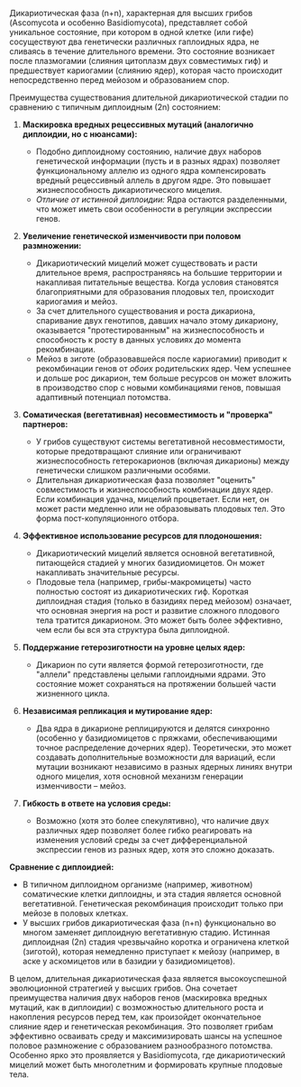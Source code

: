 Дикариотическая фаза (n+n), характерная для высших грибов (Ascomycota и особенно Basidiomycota), представляет собой уникальное состояние, при котором в одной клетке (или гифе) сосуществуют два генетически различных гаплоидных ядра, не сливаясь в течение длительного времени. Это состояние возникает после плазмогамии (слияния цитоплазм двух совместимых гиф) и предшествует кариогамии (слиянию ядер), которая часто происходит непосредственно перед мейозом и образованием спор.

Преимущества существования длительной дикариотической стадии по сравнению с типичным диплоидным (2n) состоянием:

1.  **Маскировка вредных рецессивных мутаций (аналогично диплоидии, но с нюансами):**
    *   Подобно диплоидному состоянию, наличие двух наборов генетической информации (пусть и в разных ядрах) позволяет функциональному аллелю из одного ядра компенсировать вредный рецессивный аллель в другом ядре. Это повышает жизнеспособность дикариотического мицелия.
    *   *Отличие от истинной диплоидии:* Ядра остаются разделенными, что может иметь свои особенности в регуляции экспрессии генов.

2.  **Увеличение генетической изменчивости при половом размножении:**
    *   Дикариотический мицелий может существовать и расти длительное время, распространяясь на большие территории и накапливая питательные вещества. Когда условия становятся благоприятными для образования плодовых тел, происходит кариогамия и мейоз.
    *   За счет длительного существования и роста дикариона, спаривание двух генотипов, давших начало этому дикариону, оказывается "протестированным" на жизнеспособность и способность к росту в данных условиях *до* момента рекомбинации.
    *   Мейоз в зиготе (образовавшейся после кариогамии) приводит к рекомбинации генов от *обоих* родительских ядер. Чем успешнее и дольше рос дикарион, тем больше ресурсов он может вложить в производство спор с новыми комбинациями генов, повышая адаптивный потенциал потомства.

3.  **Соматическая (вегетативная) несовместимость и "проверка" партнеров:**
    *   У грибов существуют системы вегетативной несовместимости, которые предотвращают слияние или ограничивают жизнеспособность гетерокарионов (включая дикарионы) между генетически слишком различными особями.
    *   Длительная дикариотическая фаза позволяет "оценить" совместимость и жизнеспособность комбинации двух ядер. Если комбинация удачна, мицелий процветает. Если нет, он может расти медленно или не образовывать плодовых тел. Это форма пост-копуляционного отбора.

4.  **Эффективное использование ресурсов для плодоношения:**
    *   Дикариотический мицелий является основной вегетативной, питающейся стадией у многих базидиомицетов. Он может накапливать значительные ресурсы.
    *   Плодовые тела (например, грибы-макромицеты) часто полностью состоят из дикариотических гиф. Короткая диплоидная стадия (только в базидиях перед мейозом) означает, что основная энергия на рост и развитие сложного плодового тела тратится дикарионом. Это может быть более эффективно, чем если бы вся эта структура была диплоидной.

5.  **Поддержание гетерозиготности на уровне целых ядер:**
    *   Дикарион по сути является формой гетерозиготности, где "аллели" представлены целыми гаплоидными ядрами. Это состояние может сохраняться на протяжении большей части жизненного цикла.

6.  **Независимая репликация и мутирование ядер:**
    *   Два ядра в дикарионе реплицируются и делятся синхронно (особенно у базидиомицетов с пряжками, обеспечивающими точное распределение дочерних ядер). Теоретически, это может создавать дополнительные возможности для вариаций, если мутации возникают независимо в разных ядерных линиях внутри одного мицелия, хотя основной механизм генерации изменчивости – мейоз.

7.  **Гибкость в ответе на условия среды:**
    *   Возможно (хотя это более спекулятивно), что наличие двух различных ядер позволяет более гибко реагировать на изменения условий среды за счет дифференциальной экспрессии генов из разных ядер, хотя это сложно доказать.

**Сравнение с диплоидией:**

*   В типичном диплоидном организме (например, животном) соматические клетки диплоидны, и эта стадия является основной вегетативной. Генетическая рекомбинация происходит только при мейозе в половых клетках.
*   У высших грибов дикариотическая фаза (n+n) функционально во многом заменяет диплоидную вегетативную стадию. Истинная диплоидная (2n) стадия чрезвычайно коротка и ограничена клеткой (зиготой), которая немедленно приступает к мейозу (например, в аске у аскомицетов или в базидии у базидиомицетов).

В целом, длительная дикариотическая фаза является высокоуспешной эволюционной стратегией у высших грибов. Она сочетает преимущества наличия двух наборов генов (маскировка вредных мутаций, как в диплоидии) с возможностью длительного роста и накопления ресурсов перед тем, как произойдет окончательное слияние ядер и генетическая рекомбинация. Это позволяет грибам эффективно осваивать среду и максимизировать шансы на успешное половое размножение с образованием разнообразного потомства. Особенно ярко это проявляется у Basidiomycota, где дикариотический мицелий может быть многолетним и формировать крупные плодовые тела.
